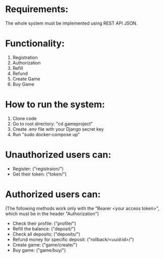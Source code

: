 # Requirements:
The whole system must be implemented using REST API JSON.

# Functionality:
1. Registration
2. Authorization
3. Refill
4. Refund
5. Create Game
6. Buy Game

# How to run the system:
1. Clone code 
2. Go to root directory: "cd gameproject"
3. Create .env file with your Django secret key
4. Run "sudo docker-compose up"

# Unauthorized users can:
- Register: ("registraion/")
- Get their token: ("token/")

# Authorized users can:
(The following methods work only with the "Bearer &lt;your access token&gt;", which must be in the header "Authorization")
- Check their profile: ("profile/")
- Refill the balance: ("deposit/")
- Check all deposits: ("deposits/")
- Refund money for specific deposit: ("rollback/&lt;uuid:id&gt;/")
- Create game: ("game/create/")
- Buy game: ("game/buy/")
